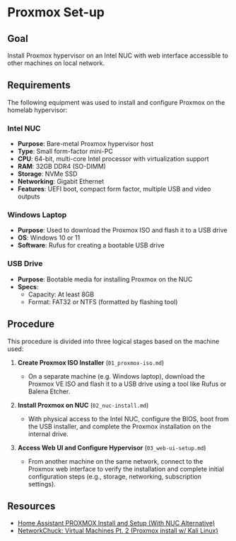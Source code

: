 # Proxmox Set-up

## Goal
Install Proxmox hypervisor on an Intel NUC with web interface accessible to other machines on local network.

## Requirements

The following equipment was used to install and configure Proxmox on the homelab hypervisor:

### Intel NUC

- **Purpose**: Bare-metal Proxmox hypervisor host
- **Type**: Small form-factor mini-PC
- **CPU**: 64-bit, multi-core Intel processor with virtualization support
- **RAM**: 32GB DDR4 (SO-DIMM)
- **Storage**: NVMe SSD
- **Networking**: Gigabit Ethernet
- **Features**: UEFI boot, compact form factor, multiple USB and video outputs

### Windows Laptop
- **Purpose**: Used to download the Proxmox ISO and flash it to a USB drive
- **OS**: Windows 10 or 11
- **Software**: Rufus for creating a bootable USB drive

### USB Drive
- **Purpose**: Bootable media for installing Proxmox on the NUC
- **Specs**:
  - Capacity: At least 8GB
  - Format: FAT32 or NTFS (formatted by flashing tool)

## Procedure

This procedure is divided into three logical stages based on the machine used:

1. **Create Proxmox ISO Installer** (`01_proxmox-iso.md`)
   - On a separate machine (e.g. Windows laptop), download the Proxmox VE ISO and flash it to a USB drive using a tool like Rufus or Balena Etcher.

2. **Install Proxmox on NUC** (`02_nuc-install.md`)
   - With physical access to the Intel NUC, configure the BIOS, boot from the USB installer, and complete the Proxmox installation on the internal drive.

3. **Access Web UI and Configure Hypervisor** (`03_web-ui-setup.md`)
   - From another machine on the same network, connect to the Proxmox web interface to verify the installation and complete initial configuration steps (e.g., storage, networking, subscription settings).

## Resources

- [Home Assistant PROXMOX Install and Setup (With NUC Alternative)](https://youtu.be/PrKQkI53xys?si=JC_IZlWFhL1uaeTq)
- [NetworkChuck: Virtual Machines Pt. 2 (Proxmox install w/ Kali Linux)](https://youtu.be/_u8qTN3cCnQ?si=UvFvcBShyHxs4Y3O)

